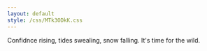 ```yaml
---
layout: default
style: /css/MTk3ODkK.css
---
```


Confidnce rising,
tides swealing,
snow falling.
It's time for the wild.

